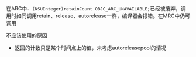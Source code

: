 在ARC中`- (NSUInteger)retainCount OBJC_ARC_UNAVAILABLE;`已经被废弃，调用时如同调用retain、release、autorelease一样，编译器会报错。在MRC中仍可调用

不应该使用的原因

* 返回的计数只是某个时间点上的值，未考虑autoreleasepool的情况



